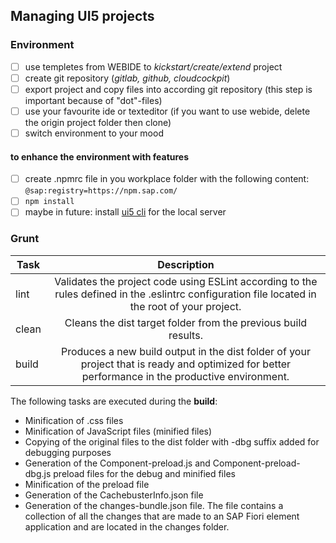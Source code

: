 ## Managing UI5 projects

### Environment
- [ ] use templetes from WEBIDE to _kickstart/create/extend_ project
- [ ] create git repository (_gitlab, github, cloudcockpit_)
- [ ] export project and copy files into according git repository (this step is important because of "dot"-files)
- [ ] use your favourite ide or texteditor (if you want to use webide, delete the origin project folder then clone)
- [ ] switch environment to your mood

#### to enhance the environment with features
- [ ] create .npmrc file in you workplace folder with the following content: ```@sap:registry=https://npm.sap.com/```
- [ ] ```npm install```
- [ ]  maybe in future: install [ui5 cli](https://github.com/SAP/ui5-tooling) for the local server

### Grunt

| Task          | Description   |
| ------------- |:-------------:|
| lint     | Validates the project code using ESLint according to the rules defined in the .eslintrc configuration file located in the root of your project. |
| clean      | Cleans the dist target folder from the previous build results.      |
| build | Produces a new build output in the dist folder of your project that is ready and optimized for better performance in the productive environment. |

The following tasks are executed during the **build**:
* Minification of .css files
* Minification of JavaScript files (minified files)
* Copying of the original files to the dist folder with -dbg suffix added for debugging purposes
* Generation of the Component-preload.js and Component-preload-dbg.js preload files for the debug and minified files
* Minification of the preload file
* Generation of the CachebusterInfo.json file
* Generation of the changes-bundle.json file. The file contains a collection of all the changes that are made to an SAP Fiori element application and are located in the changes folder.
